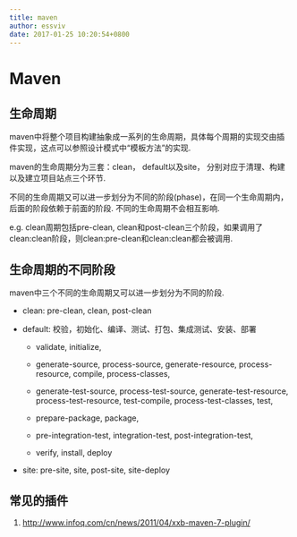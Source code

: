 ```yaml
---
title: maven
author: essviv
date: 2017-01-25 10:20:54+0800
---
```


# Maven

## 生命周期

maven中将整个项目构建抽象成一系列的生命周期，具体每个周期的实现交由插件实现，这点可以参照设计模式中“模板方法”的实现.

maven的生命周期分为三套：clean， default以及site， 分别对应于清理、构建以及建立项目站点三个环节.

不同的生命周期又可以进一步划分为不同的阶段(phase)，在同一个生命周期内，后面的阶段依赖于前面的阶段. 不同的生命周期不会相互影响.

e.g. clean周期包括pre-clean, clean和post-clean三个阶段，如果调用了clean:clean阶段，则clean:pre-clean和clean:clean都会被调用.

 

## 生命周期的不同阶段

maven中三个不同的生命周期又可以进一步划分为不同的阶段.

* clean: pre-clean, clean, post-clean

* default: 校验，初始化、编译、测试、打包、集成测试、安装、部署

	* validate, initialize,

	* generate-source, process-source, generate-resource, process-resource, compile, process-classes, 

	* generate-test-source, process-test-source, generate-test-resource, process-test-resource, test-compile, process-test-classes, test,

	* prepare-package, package,

	* pre-integration-test, integration-test, post-integration-test,

	* verify, install, deploy

* site: pre-site, site, post-site, site-deploy

 

## 常见的插件

1. http://www.infoq.com/cn/news/2011/04/xxb-maven-7-plugin/

    